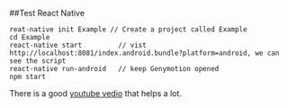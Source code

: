 ##Test React Native
      
```
reat-native init Example // Create a project called Example
cd Example
react-native start         // vist http://localhost:8081/index.android.bundle?platform=android, we can see the script
react-native run-android   // keep Genymotion opened
npm start
```              
                               
         
There is a good [youtube vedio](https://www.youtube.com/watch?v=0xKrHZNudEQ) that helps a lot.
      

